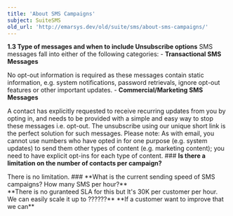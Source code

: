 ```yaml
---
title: 'About SMS Campaigns'
subject: SuiteSMS
old_url: 'http://emarsys.dev/old/suite/sms/about-sms-campaigns/'
---
```


**1.3 Type of messages and when to include Unsubscribe options** SMS messages fall into either of the following categories: - **Transactional SMS Messages**
 
 No opt-out information is required as these messages contain static information, e.g. system notifications, password retrievals, ignore opt-out features or other important updates. - **Commercial/Marketing SMS Messages**
 
 A contact has explicitly requested to receive recurring updates from you by opting in, and needs to be provided with a simple and easy way to stop these messages i.e. opt-out. The unsubscribe using our unique short link is the perfect solution for such messages. Please note: As with email, you cannot use numbers who have opted in for one purpose (e.g. system updates) to send them other types of content (e.g. marketing content); you need to have explicit opt-ins for each type of content. ### **Is there a limitation on the number of contacts per campaign?**

<div class="panel"><div class="panelContent"> There is no limitation. ### **What is the current sending speed of SMS campaigns? How many SMS per hour?**

<div class="panel"><div class="panelContent"> **There is no guranteed SLA for this but It's 30K per customer per hour. We can easily scale it up to ??????** **If a customer want to improve that we can** </div> </div> </div></div>